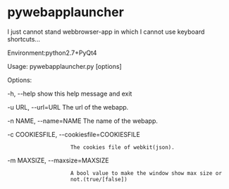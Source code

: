 pywebapplauncher
================

I just cannot stand webbrowser-app in which I cannot use keyboard shortcuts...

Environment:python2.7+PyQt4

Usage: pywebapplauncher.py [options]

Options:

  -h, --help            show this help message and exit
  
  -u URL, --url=URL     The url of the webapp.
  
  -n NAME, --name=NAME  The name of the webapp.
  
  -c COOKIESFILE, --cookiesfile=COOKIESFILE
  
                        The cookies file of webkit(json).
                        
  -m MAXSIZE, --maxsize=MAXSIZE
  
                        A bool value to make the window show max size or
                        not.(true/[false])

